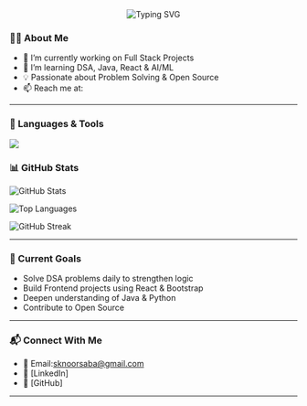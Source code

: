<div align="center">
  <img 
    src="https://readme-typing-svg.demolab.com?font=Fira+Code&size=36&pause=1000&color=36BCF7&center=true&vCenter=true&width=800&lines=Hi+there+%F0%9F%91%8B+I'm+Noor;Java+%7C+Frontend+%7C+Python+%7C+DSA;Welcome+to+my+GitHub+Profile!" 
    alt="Typing SVG" 
  />
</div>


### 👩‍💻 About Me
- 🔭 I’m currently working on Full Stack Projects
- 🌱 I’m learning DSA, Java, React & AI/ML
- 💡 Passionate about Problem Solving & Open Source
- 📫 Reach me at: 

---


### 🚀 Languages & Tools
<p>
  <img src="https://skillicons.dev/icons?i=java,python,html,css,js,git,github" />
</p>



###                               📊 GitHub Stats
![GitHub Stats](https://github-readme-stats.vercel.app/api?username=Noorkhanam&show_icons=true&theme=tokyonight)

![Top Languages](https://github-readme-stats.vercel.app/api/top-langs/?username=Noorkhanam&layout=compact&theme=tokyonight)

![GitHub Streak](https://github-readme-streak-stats.herokuapp.com/?user=Noorkhanam&theme=tokyonight)

---



### 🌱 Current Goals
- Solve DSA problems daily to strengthen logic  
- Build Frontend projects using React & Bootstrap  
- Deepen understanding of Java & Python  
- Contribute to Open Source  

---

### 📬 Connect With Me
- 📧 Email:sknoorsaba@gmail.com 
- 💼 [LinkedIn]
- 🐙 [GitHub]

---
